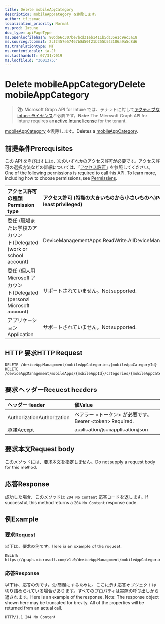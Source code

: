 ```yaml
---
title: Delete mobileAppCategory
description: mobileAppCategory を削除します。
author: tfitzmac
localization_priority: Normal
ms.prod: Intune
doc_type: apiPageType
ms.openlocfilehash: 905d66c307be7bcd31eb1411b5d635e1c9ec3a18
ms.sourcegitcommit: 2c62457e57467b8d50f21b255b553106a9a5d8d6
ms.translationtype: MT
ms.contentlocale: ja-JP
ms.lasthandoff: 07/31/2019
ms.locfileid: "36013753"
---
```

# <a name="delete-mobileappcategory"></a><span data-ttu-id="dfd32-103">Delete mobileAppCategory</span><span class="sxs-lookup"><span data-stu-id="dfd32-103">Delete mobileAppCategory</span></span>

> <span data-ttu-id="dfd32-104">**注:** Microsoft Graph API for Intune では、テナントに対して[アクティブな intune ライセンス](https://go.microsoft.com/fwlink/?linkid=839381)が必要です。</span><span class="sxs-lookup"><span data-stu-id="dfd32-104">**Note:** The Microsoft Graph API for Intune requires an [active Intune license](https://go.microsoft.com/fwlink/?linkid=839381) for the tenant.</span></span>

<span data-ttu-id="dfd32-105">[mobileAppCategory](../resources/intune-apps-mobileappcategory.md) を削除します。</span><span class="sxs-lookup"><span data-stu-id="dfd32-105">Deletes a [mobileAppCategory](../resources/intune-apps-mobileappcategory.md).</span></span>

## <a name="prerequisites"></a><span data-ttu-id="dfd32-106">前提条件</span><span class="sxs-lookup"><span data-stu-id="dfd32-106">Prerequisites</span></span>
<span data-ttu-id="dfd32-p101">この API を呼び出すには、次のいずれかのアクセス許可が必要です。アクセス許可の選択方法などの詳細については、「[アクセス許可](/graph/permissions-reference)」を参照してください。</span><span class="sxs-lookup"><span data-stu-id="dfd32-p101">One of the following permissions is required to call this API. To learn more, including how to choose permissions, see [Permissions](/graph/permissions-reference).</span></span>

|<span data-ttu-id="dfd32-109">アクセス許可の種類</span><span class="sxs-lookup"><span data-stu-id="dfd32-109">Permission type</span></span>|<span data-ttu-id="dfd32-110">アクセス許可 (特権の大きいものから小さいものへ)</span><span class="sxs-lookup"><span data-stu-id="dfd32-110">Permissions (from most to least privileged)</span></span>|
|:---|:---|
|<span data-ttu-id="dfd32-111">委任 (職場または学校のアカウント)</span><span class="sxs-lookup"><span data-stu-id="dfd32-111">Delegated (work or school account)</span></span>|<span data-ttu-id="dfd32-112">DeviceManagementApps.ReadWrite.All</span><span class="sxs-lookup"><span data-stu-id="dfd32-112">DeviceManagementApps.ReadWrite.All</span></span>|
|<span data-ttu-id="dfd32-113">委任 (個人用 Microsoft アカウント)</span><span class="sxs-lookup"><span data-stu-id="dfd32-113">Delegated (personal Microsoft account)</span></span>|<span data-ttu-id="dfd32-114">サポートされていません。</span><span class="sxs-lookup"><span data-stu-id="dfd32-114">Not supported.</span></span>|
|<span data-ttu-id="dfd32-115">アプリケーション</span><span class="sxs-lookup"><span data-stu-id="dfd32-115">Application</span></span>|<span data-ttu-id="dfd32-116">サポートされていません。</span><span class="sxs-lookup"><span data-stu-id="dfd32-116">Not supported.</span></span>|

## <a name="http-request"></a><span data-ttu-id="dfd32-117">HTTP 要求</span><span class="sxs-lookup"><span data-stu-id="dfd32-117">HTTP Request</span></span>
<!-- {
  "blockType": "ignored"
}
-->
``` http
DELETE /deviceAppManagement/mobileAppCategories/{mobileAppCategoryId}
DELETE /deviceAppManagement/mobileApps/{mobileAppId}/categories/{mobileAppCategoryId}
```

## <a name="request-headers"></a><span data-ttu-id="dfd32-118">要求ヘッダー</span><span class="sxs-lookup"><span data-stu-id="dfd32-118">Request headers</span></span>
|<span data-ttu-id="dfd32-119">ヘッダー</span><span class="sxs-lookup"><span data-stu-id="dfd32-119">Header</span></span>|<span data-ttu-id="dfd32-120">値</span><span class="sxs-lookup"><span data-stu-id="dfd32-120">Value</span></span>|
|:---|:---|
|<span data-ttu-id="dfd32-121">Authorization</span><span class="sxs-lookup"><span data-stu-id="dfd32-121">Authorization</span></span>|<span data-ttu-id="dfd32-122">ベアラー &lt;トークン&gt; が必要です。</span><span class="sxs-lookup"><span data-stu-id="dfd32-122">Bearer &lt;token&gt; Required.</span></span>|
|<span data-ttu-id="dfd32-123">承諾</span><span class="sxs-lookup"><span data-stu-id="dfd32-123">Accept</span></span>|<span data-ttu-id="dfd32-124">application/json</span><span class="sxs-lookup"><span data-stu-id="dfd32-124">application/json</span></span>|

## <a name="request-body"></a><span data-ttu-id="dfd32-125">要求本文</span><span class="sxs-lookup"><span data-stu-id="dfd32-125">Request body</span></span>
<span data-ttu-id="dfd32-126">このメソッドには、要求本文を指定しません。</span><span class="sxs-lookup"><span data-stu-id="dfd32-126">Do not supply a request body for this method.</span></span>

## <a name="response"></a><span data-ttu-id="dfd32-127">応答</span><span class="sxs-lookup"><span data-stu-id="dfd32-127">Response</span></span>
<span data-ttu-id="dfd32-128">成功した場合、このメソッドは `204 No Content` 応答コードを返します。</span><span class="sxs-lookup"><span data-stu-id="dfd32-128">If successful, this method returns a `204 No Content` response code.</span></span>

## <a name="example"></a><span data-ttu-id="dfd32-129">例</span><span class="sxs-lookup"><span data-stu-id="dfd32-129">Example</span></span>

### <a name="request"></a><span data-ttu-id="dfd32-130">要求</span><span class="sxs-lookup"><span data-stu-id="dfd32-130">Request</span></span>
<span data-ttu-id="dfd32-131">以下は、要求の例です。</span><span class="sxs-lookup"><span data-stu-id="dfd32-131">Here is an example of the request.</span></span>
``` http
DELETE https://graph.microsoft.com/v1.0/deviceAppManagement/mobileAppCategories/{mobileAppCategoryId}
```

### <a name="response"></a><span data-ttu-id="dfd32-132">応答</span><span class="sxs-lookup"><span data-stu-id="dfd32-132">Response</span></span>
<span data-ttu-id="dfd32-p102">以下は、応答の例です。注:簡潔にするために、ここに示す応答オブジェクトは切り詰められている場合があります。すべてのプロパティは実際の呼び出しから返されます。</span><span class="sxs-lookup"><span data-stu-id="dfd32-p102">Here is an example of the response. Note: The response object shown here may be truncated for brevity. All of the properties will be returned from an actual call.</span></span>
``` http
HTTP/1.1 204 No Content
```



